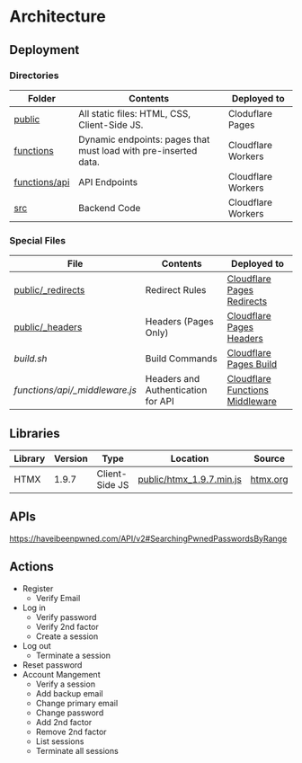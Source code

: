 # Architecture

## Deployment

### Directories

| Folder                                                                              | Contents                                                        | Deployed to        |
| ----------------------------------------------------------------------------------- | --------------------------------------------------------------- | ------------------ |
| [public](https://github.com/eustasy/puff-serverless/tree/main/public)               | All static files: HTML, CSS, Client-Side JS.                    | Cloduflare Pages   |
| [functions](https://github.com/eustasy/puff-serverless/tree/main/functions)         | Dynamic endpoints: pages that must load with pre-inserted data. | Cloudflare Workers |
| [functions/api](https://github.com/eustasy/puff-serverless/tree/main/functions/api) | API Endpoints                                                   | Cloudflare Workers |
| [src](https://github.com/eustasy/puff-serverless/tree/main/src)                     | Backend Code                                                    | Cloudflare Workers |

### Special Files

| File                                                                                             | Contents                           | Deployed to                                                                                               |
| ------------------------------------------------------------------------------------------------ | ---------------------------------- | --------------------------------------------------------------------------------------------------------- |
| [public/\_redirects](https://github.com/eustasy/puff-serverless/blob/cf-pages/public/_redirects) | Redirect Rules                     | [Cloudflare Pages Redirects](https://developers.cloudflare.com/pages/platform/redirects/)                 |
| [public/\_headers](https://github.com/eustasy/puff-serverless/blob/cf-pages/public/_headers)     | Headers (Pages Only)               | [Cloudflare Pages Headers](https://developers.cloudflare.com/pages/platform/headers/)                     |
| _build.sh_                                                                                       | Build Commands                     | [Cloudflare Pages Build](https://developers.cloudflare.com/pages/how-to/build-commands-branches/)         |
| _functions/api/\_middleware.js_                                                                  | Headers and Authentication for API | [Cloudflare Functions Middleware](https://developers.cloudflare.com/pages/platform/functions/middleware/) |

## Libraries

| Library      | Version | Type           | Location                                                                                                      | Source                                      |
| ------------ | ------- | -------------- | ------------------------------------------------------------------------------------------------------------- | ------------------------------------------- |
| HTMX         | 1.9.7   | Client-Side JS | [public/htmx_1.9.7.min.js](https://github.com/eustasy/puff-serverless/blob/cf-pages/public/htmx_1.9.7.min.js) | [htmx.org](https://htmx.org/)               |

## APIs

https://haveibeenpwned.com/API/v2#SearchingPwnedPasswordsByRange

## Actions

- Register
  - Verify Email
- Log in
  - Verify password
  - Verify 2nd factor
  - Create a session
- Log out
  - Terminate a session
- Reset password
- Account Mangement
  - Verify a session
  - Add backup email
  - Change primary email
  - Change password
  - Add 2nd factor
  - Remove 2nd factor
  - List sessions
  - Terminate all sessions
